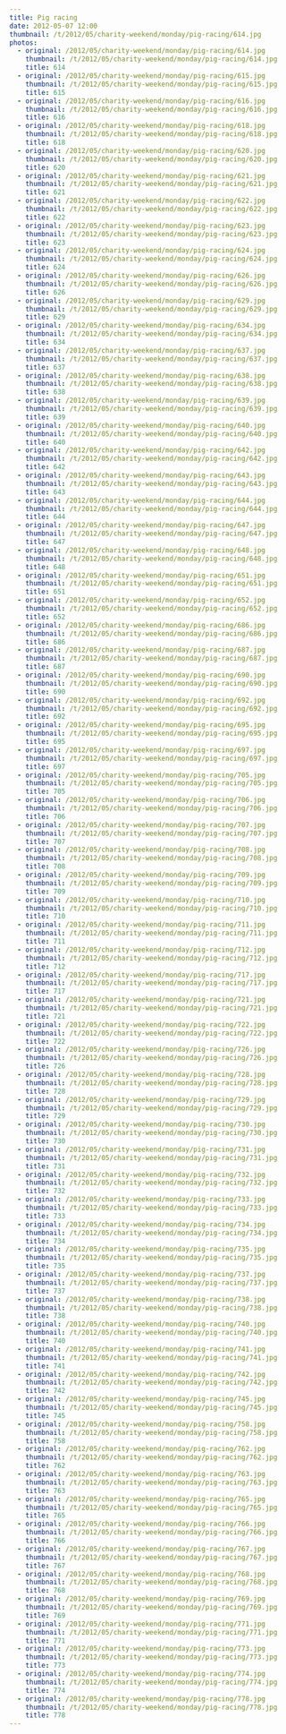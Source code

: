 ```yaml
---
title: Pig racing
date: 2012-05-07 12:00
thumbnail: /t/2012/05/charity-weekend/monday/pig-racing/614.jpg
photos:
  - original: /2012/05/charity-weekend/monday/pig-racing/614.jpg
    thumbnail: /t/2012/05/charity-weekend/monday/pig-racing/614.jpg
    title: 614
  - original: /2012/05/charity-weekend/monday/pig-racing/615.jpg
    thumbnail: /t/2012/05/charity-weekend/monday/pig-racing/615.jpg
    title: 615
  - original: /2012/05/charity-weekend/monday/pig-racing/616.jpg
    thumbnail: /t/2012/05/charity-weekend/monday/pig-racing/616.jpg
    title: 616
  - original: /2012/05/charity-weekend/monday/pig-racing/618.jpg
    thumbnail: /t/2012/05/charity-weekend/monday/pig-racing/618.jpg
    title: 618
  - original: /2012/05/charity-weekend/monday/pig-racing/620.jpg
    thumbnail: /t/2012/05/charity-weekend/monday/pig-racing/620.jpg
    title: 620
  - original: /2012/05/charity-weekend/monday/pig-racing/621.jpg
    thumbnail: /t/2012/05/charity-weekend/monday/pig-racing/621.jpg
    title: 621
  - original: /2012/05/charity-weekend/monday/pig-racing/622.jpg
    thumbnail: /t/2012/05/charity-weekend/monday/pig-racing/622.jpg
    title: 622
  - original: /2012/05/charity-weekend/monday/pig-racing/623.jpg
    thumbnail: /t/2012/05/charity-weekend/monday/pig-racing/623.jpg
    title: 623
  - original: /2012/05/charity-weekend/monday/pig-racing/624.jpg
    thumbnail: /t/2012/05/charity-weekend/monday/pig-racing/624.jpg
    title: 624
  - original: /2012/05/charity-weekend/monday/pig-racing/626.jpg
    thumbnail: /t/2012/05/charity-weekend/monday/pig-racing/626.jpg
    title: 626
  - original: /2012/05/charity-weekend/monday/pig-racing/629.jpg
    thumbnail: /t/2012/05/charity-weekend/monday/pig-racing/629.jpg
    title: 629
  - original: /2012/05/charity-weekend/monday/pig-racing/634.jpg
    thumbnail: /t/2012/05/charity-weekend/monday/pig-racing/634.jpg
    title: 634
  - original: /2012/05/charity-weekend/monday/pig-racing/637.jpg
    thumbnail: /t/2012/05/charity-weekend/monday/pig-racing/637.jpg
    title: 637
  - original: /2012/05/charity-weekend/monday/pig-racing/638.jpg
    thumbnail: /t/2012/05/charity-weekend/monday/pig-racing/638.jpg
    title: 638
  - original: /2012/05/charity-weekend/monday/pig-racing/639.jpg
    thumbnail: /t/2012/05/charity-weekend/monday/pig-racing/639.jpg
    title: 639
  - original: /2012/05/charity-weekend/monday/pig-racing/640.jpg
    thumbnail: /t/2012/05/charity-weekend/monday/pig-racing/640.jpg
    title: 640
  - original: /2012/05/charity-weekend/monday/pig-racing/642.jpg
    thumbnail: /t/2012/05/charity-weekend/monday/pig-racing/642.jpg
    title: 642
  - original: /2012/05/charity-weekend/monday/pig-racing/643.jpg
    thumbnail: /t/2012/05/charity-weekend/monday/pig-racing/643.jpg
    title: 643
  - original: /2012/05/charity-weekend/monday/pig-racing/644.jpg
    thumbnail: /t/2012/05/charity-weekend/monday/pig-racing/644.jpg
    title: 644
  - original: /2012/05/charity-weekend/monday/pig-racing/647.jpg
    thumbnail: /t/2012/05/charity-weekend/monday/pig-racing/647.jpg
    title: 647
  - original: /2012/05/charity-weekend/monday/pig-racing/648.jpg
    thumbnail: /t/2012/05/charity-weekend/monday/pig-racing/648.jpg
    title: 648
  - original: /2012/05/charity-weekend/monday/pig-racing/651.jpg
    thumbnail: /t/2012/05/charity-weekend/monday/pig-racing/651.jpg
    title: 651
  - original: /2012/05/charity-weekend/monday/pig-racing/652.jpg
    thumbnail: /t/2012/05/charity-weekend/monday/pig-racing/652.jpg
    title: 652
  - original: /2012/05/charity-weekend/monday/pig-racing/686.jpg
    thumbnail: /t/2012/05/charity-weekend/monday/pig-racing/686.jpg
    title: 686
  - original: /2012/05/charity-weekend/monday/pig-racing/687.jpg
    thumbnail: /t/2012/05/charity-weekend/monday/pig-racing/687.jpg
    title: 687
  - original: /2012/05/charity-weekend/monday/pig-racing/690.jpg
    thumbnail: /t/2012/05/charity-weekend/monday/pig-racing/690.jpg
    title: 690
  - original: /2012/05/charity-weekend/monday/pig-racing/692.jpg
    thumbnail: /t/2012/05/charity-weekend/monday/pig-racing/692.jpg
    title: 692
  - original: /2012/05/charity-weekend/monday/pig-racing/695.jpg
    thumbnail: /t/2012/05/charity-weekend/monday/pig-racing/695.jpg
    title: 695
  - original: /2012/05/charity-weekend/monday/pig-racing/697.jpg
    thumbnail: /t/2012/05/charity-weekend/monday/pig-racing/697.jpg
    title: 697
  - original: /2012/05/charity-weekend/monday/pig-racing/705.jpg
    thumbnail: /t/2012/05/charity-weekend/monday/pig-racing/705.jpg
    title: 705
  - original: /2012/05/charity-weekend/monday/pig-racing/706.jpg
    thumbnail: /t/2012/05/charity-weekend/monday/pig-racing/706.jpg
    title: 706
  - original: /2012/05/charity-weekend/monday/pig-racing/707.jpg
    thumbnail: /t/2012/05/charity-weekend/monday/pig-racing/707.jpg
    title: 707
  - original: /2012/05/charity-weekend/monday/pig-racing/708.jpg
    thumbnail: /t/2012/05/charity-weekend/monday/pig-racing/708.jpg
    title: 708
  - original: /2012/05/charity-weekend/monday/pig-racing/709.jpg
    thumbnail: /t/2012/05/charity-weekend/monday/pig-racing/709.jpg
    title: 709
  - original: /2012/05/charity-weekend/monday/pig-racing/710.jpg
    thumbnail: /t/2012/05/charity-weekend/monday/pig-racing/710.jpg
    title: 710
  - original: /2012/05/charity-weekend/monday/pig-racing/711.jpg
    thumbnail: /t/2012/05/charity-weekend/monday/pig-racing/711.jpg
    title: 711
  - original: /2012/05/charity-weekend/monday/pig-racing/712.jpg
    thumbnail: /t/2012/05/charity-weekend/monday/pig-racing/712.jpg
    title: 712
  - original: /2012/05/charity-weekend/monday/pig-racing/717.jpg
    thumbnail: /t/2012/05/charity-weekend/monday/pig-racing/717.jpg
    title: 717
  - original: /2012/05/charity-weekend/monday/pig-racing/721.jpg
    thumbnail: /t/2012/05/charity-weekend/monday/pig-racing/721.jpg
    title: 721
  - original: /2012/05/charity-weekend/monday/pig-racing/722.jpg
    thumbnail: /t/2012/05/charity-weekend/monday/pig-racing/722.jpg
    title: 722
  - original: /2012/05/charity-weekend/monday/pig-racing/726.jpg
    thumbnail: /t/2012/05/charity-weekend/monday/pig-racing/726.jpg
    title: 726
  - original: /2012/05/charity-weekend/monday/pig-racing/728.jpg
    thumbnail: /t/2012/05/charity-weekend/monday/pig-racing/728.jpg
    title: 728
  - original: /2012/05/charity-weekend/monday/pig-racing/729.jpg
    thumbnail: /t/2012/05/charity-weekend/monday/pig-racing/729.jpg
    title: 729
  - original: /2012/05/charity-weekend/monday/pig-racing/730.jpg
    thumbnail: /t/2012/05/charity-weekend/monday/pig-racing/730.jpg
    title: 730
  - original: /2012/05/charity-weekend/monday/pig-racing/731.jpg
    thumbnail: /t/2012/05/charity-weekend/monday/pig-racing/731.jpg
    title: 731
  - original: /2012/05/charity-weekend/monday/pig-racing/732.jpg
    thumbnail: /t/2012/05/charity-weekend/monday/pig-racing/732.jpg
    title: 732
  - original: /2012/05/charity-weekend/monday/pig-racing/733.jpg
    thumbnail: /t/2012/05/charity-weekend/monday/pig-racing/733.jpg
    title: 733
  - original: /2012/05/charity-weekend/monday/pig-racing/734.jpg
    thumbnail: /t/2012/05/charity-weekend/monday/pig-racing/734.jpg
    title: 734
  - original: /2012/05/charity-weekend/monday/pig-racing/735.jpg
    thumbnail: /t/2012/05/charity-weekend/monday/pig-racing/735.jpg
    title: 735
  - original: /2012/05/charity-weekend/monday/pig-racing/737.jpg
    thumbnail: /t/2012/05/charity-weekend/monday/pig-racing/737.jpg
    title: 737
  - original: /2012/05/charity-weekend/monday/pig-racing/738.jpg
    thumbnail: /t/2012/05/charity-weekend/monday/pig-racing/738.jpg
    title: 738
  - original: /2012/05/charity-weekend/monday/pig-racing/740.jpg
    thumbnail: /t/2012/05/charity-weekend/monday/pig-racing/740.jpg
    title: 740
  - original: /2012/05/charity-weekend/monday/pig-racing/741.jpg
    thumbnail: /t/2012/05/charity-weekend/monday/pig-racing/741.jpg
    title: 741
  - original: /2012/05/charity-weekend/monday/pig-racing/742.jpg
    thumbnail: /t/2012/05/charity-weekend/monday/pig-racing/742.jpg
    title: 742
  - original: /2012/05/charity-weekend/monday/pig-racing/745.jpg
    thumbnail: /t/2012/05/charity-weekend/monday/pig-racing/745.jpg
    title: 745
  - original: /2012/05/charity-weekend/monday/pig-racing/758.jpg
    thumbnail: /t/2012/05/charity-weekend/monday/pig-racing/758.jpg
    title: 758
  - original: /2012/05/charity-weekend/monday/pig-racing/762.jpg
    thumbnail: /t/2012/05/charity-weekend/monday/pig-racing/762.jpg
    title: 762
  - original: /2012/05/charity-weekend/monday/pig-racing/763.jpg
    thumbnail: /t/2012/05/charity-weekend/monday/pig-racing/763.jpg
    title: 763
  - original: /2012/05/charity-weekend/monday/pig-racing/765.jpg
    thumbnail: /t/2012/05/charity-weekend/monday/pig-racing/765.jpg
    title: 765
  - original: /2012/05/charity-weekend/monday/pig-racing/766.jpg
    thumbnail: /t/2012/05/charity-weekend/monday/pig-racing/766.jpg
    title: 766
  - original: /2012/05/charity-weekend/monday/pig-racing/767.jpg
    thumbnail: /t/2012/05/charity-weekend/monday/pig-racing/767.jpg
    title: 767
  - original: /2012/05/charity-weekend/monday/pig-racing/768.jpg
    thumbnail: /t/2012/05/charity-weekend/monday/pig-racing/768.jpg
    title: 768
  - original: /2012/05/charity-weekend/monday/pig-racing/769.jpg
    thumbnail: /t/2012/05/charity-weekend/monday/pig-racing/769.jpg
    title: 769
  - original: /2012/05/charity-weekend/monday/pig-racing/771.jpg
    thumbnail: /t/2012/05/charity-weekend/monday/pig-racing/771.jpg
    title: 771
  - original: /2012/05/charity-weekend/monday/pig-racing/773.jpg
    thumbnail: /t/2012/05/charity-weekend/monday/pig-racing/773.jpg
    title: 773
  - original: /2012/05/charity-weekend/monday/pig-racing/774.jpg
    thumbnail: /t/2012/05/charity-weekend/monday/pig-racing/774.jpg
    title: 774
  - original: /2012/05/charity-weekend/monday/pig-racing/778.jpg
    thumbnail: /t/2012/05/charity-weekend/monday/pig-racing/778.jpg
    title: 778
---
```


